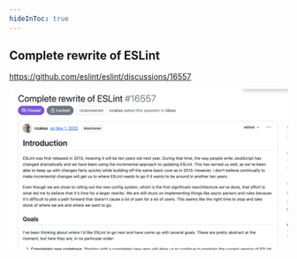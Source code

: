 ```yaml
---
hideInToc: true
---
```


## Complete rewrite of ESLint

<https://github.com/eslint/eslint/discussions/16557>

![Complete rewrite of ESLint](Complete-rewrite-of-ESLint.png)
